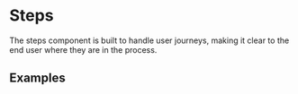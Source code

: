 <script setup>
import Vue from './vue.md';
import React from './react.md';
</script>

# Steps

The steps component is built to handle user journeys, making it clear to the end user where they are in the process.

<components-status react='released' vue='released' />

## Examples

<theme-switcher />

<steps-example></steps-example>

<tabs-content>
  <template #react>
   <react />
  </template>
  <template #vue>
    <vue />
  </template>
</tabs-content>

